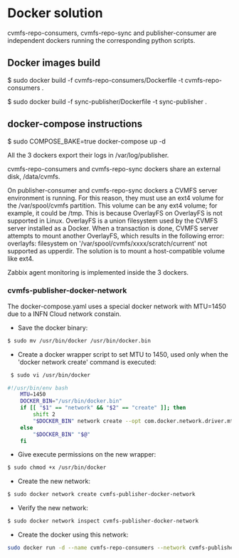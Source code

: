 # Docker solution

cvmfs-repo-consumers, cvmfs-repo-sync and publisher-consumer are independent dockers running the corresponding python scripts. 


## Docker images build

$ sudo docker build -f cvmfs-repo-consumers/Dockerfile -t cvmfs-repo-consumers .

$ sudo docker build -f sync-publisher/Dockerfile -t sync-publisher .



## docker-compose instructions

$ sudo COMPOSE_BAKE=true docker-compose up -d


All the 3 dockers export their logs in /var/log/publisher.

cvmfs-repo-consumers and cvmfs-repo-sync dockers share an external disk, /data/cvmfs.

On publisher-consumer and cvmfs-repo-sync dockers a CVMFS server environment is running. For this reason, they must use an ext4 volume for the /var/spool/cvmfs partition. This volume can be any ext4 volume; for example, it could be /tmp. This is because OverlayFS on OverlayFS is not supported in Linux. OverlayFS is a union filesystem used by the CVMFS server installed as a Docker. When a transaction is done, CVMFS server attempts to mount another OverlayFS, which results in the following error: overlayfs: filesystem on '/var/spool/cvmfs/xxxx/scratch/current' not supported as upperdir. The solution is to mount a host-compatible volume like ext4.

Zabbix agent monitoring is implemented inside the 3 dockers.

### cvmfs-publisher-docker-network

The docker-compose.yaml uses a special docker network with MTU=1450 due to a INFN Cloud network constain.

- Save the docker binary:
```bash
$ sudo mv /usr/bin/docker /usr/bin/docker.bin
``` 

- Create a docker wrapper script to set MTU to 1450, used only when the 'docker network create' command is executed:
```bash
 $ sudo vi /usr/bin/docker
```
```bash
#!/usr/bin/env bash
    MTU=1450
    DOCKER_BIN="/usr/bin/docker.bin" 
    if [[ "$1" == "network" && "$2" == "create" ]]; then
        shift 2
        "$DOCKER_BIN" network create --opt com.docker.network.driver.mtu="$MTU" "$@"
    else
        "$DOCKER_BIN" "$@"
    fi
```

- Give execute permissions on the new wrapper:
```bash
$ sudo chmod +x /usr/bin/docker
```

- Create the new network:
```bash
$ sudo docker network create cvmfs-publisher-docker-network
```

- Verify the new network:
```bash
$ sudo docker network inspect cvmfs-publisher-docker-network
```

- Create the docker using this network:
```bash
sudo docker run -d --name cvmfs-repo-consumers --network cvmfs-publisher-docker-network -v /var/log/publisher:/var/log/publisher -v /data/cvmfs:/data/cvmfs cvmfs-repo-consumers
```


